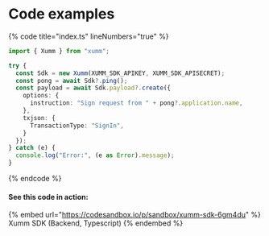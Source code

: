 # Code examples



{% code title="index.ts" lineNumbers="true" %}
```typescript
import { Xumm } from "xumm";

try {
  const Sdk = new Xumm(XUMM_SDK_APIKEY, XUMM_SDK_APISECRET);
  const pong = await Sdk?.ping();
  const payload = await Sdk.payload?.create({
    options: {
      instruction: "Sign request from " + pong?.application.name,
    },
    txjson: {
      TransactionType: "SignIn",
    }
  });
} catch (e) {
  console.log("Error:", (e as Error).message);
}

```
{% endcode %}

#### See this code in action:

{% embed url="https://codesandbox.io/p/sandbox/xumm-sdk-6gm4du" %}
Xumm SDK (Backend, Typescript)
{% endembed %}
